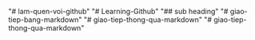 "# lam-quen-voi-github" 
"# Learning-Github" 
"## sub heading" 
"# giao-tiep-bang-markdown" 
"# giao-tiep-thong-qua-markdown" 
"# giao-tiep-thong-qua-markdown" 
